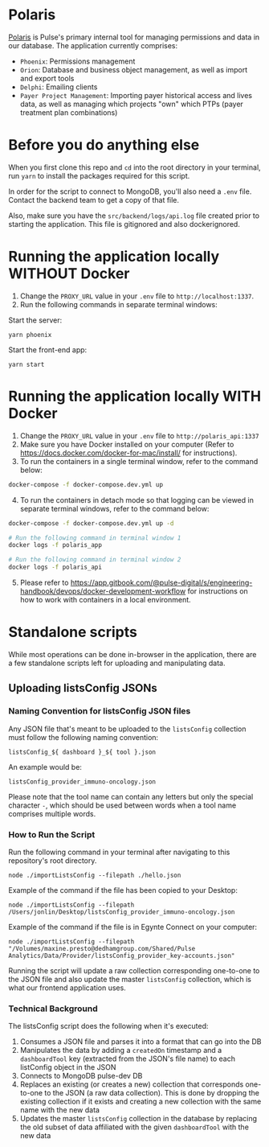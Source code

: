 # Polaris

[Polaris](https://app.gitbook.com/@pulse-digital/s/project-polaris/) is Pulse's primary internal tool for managing permissions and data in our database. The application currently comprises:
- `Phoenix`: Permissions management
- `Orion`: Database and business object management, as well as import and export tools
- `Delphi`: Emailing clients
- `Payer Project Management`: Importing payer historical access and lives data, as well as managing which projects "own" which PTPs (payer treatment plan combinations)

# Before you do anything else

When you first clone this repo and `cd` into the root directory in your terminal, run `yarn` to install the packages required for this script.

In order for the script to connect to MongoDB, you'll also need a `.env` file. Contact the backend team to get a copy of that file.

Also, make sure you have the `src/backend/logs/api.log` file created prior to starting the application. This file is gitignored and also dockerignored.

# Running the application locally WITHOUT Docker

1. Change the `PROXY_URL` value in your `.env` file to `http://localhost:1337`.
2. Run the following commands in separate terminal windows:

Start the server:
```
yarn phoenix
```
Start the front-end app:
```
yarn start
```

# Running the application locally WITH Docker

1. Change the `PROXY_URL` value in your `.env` file to `http://polaris_api:1337`
2. Make sure you have Docker installed on your computer (Refer to https://docs.docker.com/docker-for-mac/install/ for instructions).
3. To run the containers in a single terminal window, refer to the command below:

```bash
docker-compose -f docker-compose.dev.yml up
```

4. To run the containers in detach mode so that logging can be viewed in separate terminal windows, refer to the command below:

```bash
docker-compose -f docker-compose.dev.yml up -d

# Run the following command in terminal window 1
docker logs -f polaris_app

# Run the following command in terminal window 2
docker logs -f polaris_api
```

5. Please refer to https://app.gitbook.com/@pulse-digital/s/engineering-handbook/devops/docker-development-workflow for instructions on how to work with containers in a local environment.

# Standalone scripts

While most operations can be done in-browser in the application, there are a few standalone scripts left for uploading and manipulating data.

## Uploading listsConfig JSONs

###  Naming Convention for listsConfig JSON files

Any JSON file that's meant to be uploaded to the `listsConfig` collection must follow the following naming convention:

```
listsConfig_${ dashboard }_${ tool }.json
```

An example would be:
```
listsConfig_provider_immuno-oncology.json
```

Please note that the tool name can contain any letters but only the special character `-`, which should be used between words when a tool name comprises multiple words.

###  How to Run the Script

Run the following command in your terminal after navigating to this repository's root directory.
```
node ./importListsConfig --filepath ./hello.json
```

Example of the command if the file has been copied to your Desktop:
```
node ./importListsConfig --filepath /Users/jonlin/Desktop/listsConfig_provider_immuno-oncology.json
```

Example of the command if the file is in Egynte Connect on your computer:
```
node ./importListsConfig --filepath "/Volumes/maxine.presto@dedhamgroup.com/Shared/Pulse Analytics/Data/Provider/listsConfig_provider_key-accounts.json"
```

Running the script will update a raw collection corresponding one-to-one to the JSON file and also update the master `listsConfig` collection, which is what our frontend application uses.

###  Technical Background

The listsConfig script does the following when it's executed:
1. Consumes a JSON file and parses it into a format that can go into the DB
2. Manipulates the data by adding a `createdOn` timestamp and a `dashboardTool` key (extracted from the JSON's file name) to each listConfig object in the JSON
3. Connects to MongoDB pulse-dev DB
4. Replaces an existing (or creates a new) collection that corresponds one-to-one to the JSON (a raw data collection). This is done by dropping the existing collection if it exists and creating a new collection with the same name with the new data
5. Updates the master `listsConfig` collection in the database by replacing the old subset of data affiliated with the given `dashboardTool` with the new data
